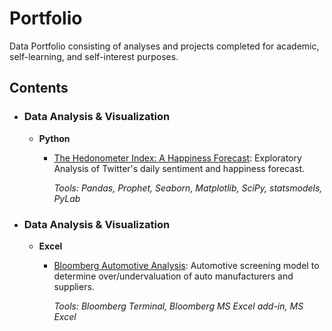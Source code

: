 # Portfolio
Data Portfolio consisting of analyses and projects completed for academic, self-learning, and self-interest purposes. 

## Contents

- ### Data Analysis & Visualization
                    
	- __Python__
		- [The Hedonometer Index: A Happiness Forecast](https://github.com/mdreck/mdreck.github.io/blob/master/hedonometer_index/Hedonometer_Index.ipynb): Exploratory Analysis of Twitter's daily sentiment and happiness forecast. 
			
			_Tools: Pandas, Prophet, Seaborn, Matplotlib, SciPy, statsmodels, PyLab_      
			
- ### Data Analysis & Visualization
                    
	- __Excel__
		- [Bloomberg Automotive Analysis](https://github.com/mdreck/mdreck.github.io/blob/master/_posts/2020-03-11-bloomberg_analysis.md): Automotive screening model to determine over/undervaluation of auto manufacturers and suppliers. 
			
			_Tools: Bloomberg Terminal, Bloomberg MS Excel add-in, MS Excel_    		
